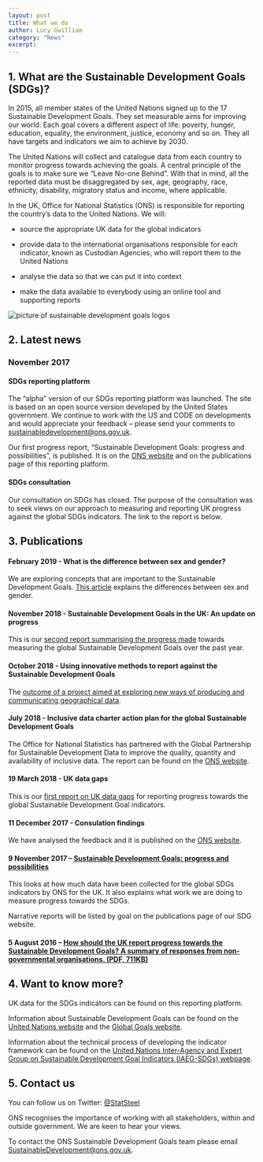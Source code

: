 ```yaml
---
layout: post
title: What we do
author: Lucy Gwilliam
category: "News"
excerpt: 
---
```


## 1. What are the Sustainable Development Goals (SDGs)?
In 2015, all member states of the United Nations signed up to the 17 Sustainable Development Goals. They set measurable aims for improving our world. Each goal covers a different aspect of life: poverty, hunger, education, equality, the environment, justice, economy and so on. They all have targets and indicators we aim to achieve by 2030.

The United Nations will collect and catalogue data from each country to monitor progress towards achieving the goals. A central principle of the goals is to make sure we “Leave No-one Behind”. With that in mind, all the reported data must be disaggregated by sex, age, geography, race, ethnicity, disability, migratory status and income, where applicable.

In the UK, Office for National Statistics (ONS) is responsible for reporting the country’s data to the United Nations. We will:

* source the appropriate UK data for the global indicators

* provide data to the international organisations responsible for each indicator, known as Custodian Agencies, who will report them to the United Nations

* analyse the data so that we can put it into context

* make the data available to everybody using an online tool and supporting reports

<img src="https://onsdigital.github.io/sdg-indicators/public/sdgs.png" alt="picture of sustainable development goals logos">

## 2. Latest news
### November 2017
#### SDGs reporting platform
The “alpha” version of our SDGs reporting platform was launched. The site is based on an open source version developed by the United States government. We continue to work with the US and CODE on developments and would appreciate your feedback – please send your comments to sustainabledevelopment@ons.gov.uk.

Our first progress report, “Sustainable Development Goals: progress and possibilities”, is published. It is on the [ONS website](https://www.ons.gov.uk/economy/environmentalaccounts/articles/sustainabledevelopmentgoalstakingstockprogressandpossibilities/november2017) and on the publications page of this reporting platform.

#### SDGs consultation
Our consultation on SDGs has closed. The purpose of the consultation was to seek views on our approach to measuring and reporting UK progress against the global SDGs indicators. The link to the report is below.

## 3. Publications

#### February 2019 - What is the difference between sex and gender?
We are exploring concepts that are important to the Sustainable Development Goals. [This article](https://www.ons.gov.uk/economy/environmentalaccounts/articles/whatisthedifferencebetweensexandgender/2019-02-21) explains the differences between sex and gender.

#### November 2018 - Sustainable Development Goals in the UK: An update on progress
This is our [second report summarising the progress made](https://www.ons.gov.uk/economy/environmentalaccounts/articles/sustainabledevelopmentgoalstakingstockprogressandpossibilities/november2018) towards measuring the global Sustainable Development Goals over the past year.

#### October 2018 - Using innovative methods to report against the Sustainable Development Goals
The [outcome of a project aimed at exploring new ways of producing and communicating geographical data](https://www.ons.gov.uk/economy/environmentalaccounts/articles/usinginnovativemethodstoreportagainstthesustainabledevelopmentgoals/2018-10-22).

#### July 2018 - Inclusive data charter action plan for the global Sustainable Development Goals
The Office for National Statistics has partnered with the Global Partnership for Sustainable Development Data to improve the quality, quantity and availability of inclusive data. The report can be found on the [ONS website](https://www.ons.gov.uk/economy/environmentalaccounts/methodologies/inclusivedatacharteractionplanfortheglobalsustainabledevelopmentgoals).

#### 19 March 2018 - UK data gaps
This is our [first report on UK data gaps](https://www.ons.gov.uk/economy/environmentalaccounts/articles/ukdatagapsinclusivedataactionplantowardstheglobalsustainabledevelopmentgoalindicators/2018-03-19) for reporting progress towards the global Sustainable Development Goal indicators.

#### 11 December 2017 - Consulation findings
We have analysed the feedback and it is published on the [ONS website](https://consultations.ons.gov.uk/sustainable-development-goals/ons-approach-to-measuring-reporting-sdgs-in-the-uk/).

#### 9 November 2017 – [Sustainable Development Goals: progress and possibilities](https://www.ons.gov.uk/economy/environmentalaccounts/articles/sustainabledevelopmentgoalstakingstockprogressandpossibilities/november2017)
This looks at how much data have been collected for the global SDGs indicators by ONS for the UK. It also explains what work we are doing to measure progress towards the SDGs.

Narrative reports will be listed by goal on the publications page of our SDG website.

#### 5 August 2016 – [How should the UK report progress towards the Sustainable Development Goals? A summary of responses from non-governmental organisations. (PDF, 711KB)](https://www.ons.gov.uk/file?uri=/aboutus/whatwedo/programmesandprojects/sustainabledevelopmentgoals/howshouldtheukreportprogresstowardsthesustainabledevelopmentgoals.pdf)

## 4. Want to know more?
UK data for the SDGs indicators can be found on this reporting platform.

Information about Sustainable Development Goals can be found on the [United Nations website](http://www.un.org/sustainabledevelopment/sustainable-development-goals/) and the [Global Goals website](http://www.globalgoals.org/).

Information about the technical process of developing the indicator framework can be found on the [United Nations Inter-Agency and Expert Group on Sustainable Development Goal Indicators (IAEG-SDGs) webpage](https://unstats.un.org/sdgs/iaeg-sdgs/).


## 5. Contact us
You can follow us on Twitter: [@StatSteel](https://twitter.com/StatSteel)

ONS recognises the importance of working with all stakeholders, within and outside government. We are keen to hear your views.

To contact the ONS Sustainable Development Goals team please email [SustainableDevelopment@ons.gov.uk](mailto:SustainableDevelopment@ons.gov.uk).

